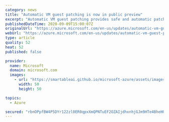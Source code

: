 ```yaml
---
category: news
title: "Automatic VM guest patching is now in public preview"
excerpt: "Automatic VM guest patching provides safe and automatic patching for virtual machines to simplify update management and maintain security compliance. "
publishedDateTime: 2020-09-09T15:00:07Z
originalUrl: "https://azure.microsoft.com/en-us/updates/automatic-vm-guest-patching-now-in-preview/"
webUrl: "https://azure.microsoft.com/en-us/updates/automatic-vm-guest-patching-now-in-preview/"
type: article
quality: 52
heat: 52
published: false

provider:
  name: Microsoft
  domain: microsoft.com
  images:
    - url: "https://smartableai.github.io/microsoft-azure/assets/images/organizations/microsoft.com-50x50.jpg"
      width: 50
      height: 50

topics:
  - Azure

secured: "rbnOPpfBW4P5DYr122zl0ER0qpxXmQPNTuEF2OZAIjdhxnhjGJm9HTe4BheHUazvHno0rzpe0uehdgcuivvfoNQppXhmL3vkDlF3lA1O1m+u+bsh/tpWw1eaJiOuUwDTiFyzHzbYlQZD/g5tQgliz/b7FDaWhedtvBIbF8JCIepeRW6F22hhi/FLvFsj+sblnZ7bsVAwmU+xFSUxtjD38Zbzht629Xj12m/LRdQ2+kASr9O1A/As/Vlp+qV93ayKw0n9zwUqYieEMeWfvchTeDdR02kxJViAo61Dknp2G6HGLqLXDEjf+EOMqU9noC8iFhm/5SFlNBdwc5BJB5YoQg6k1JMvordlKzEX2ZMm14I=;Eco9YNfI9rjm2yYmdcoD+Q=="
---
```



